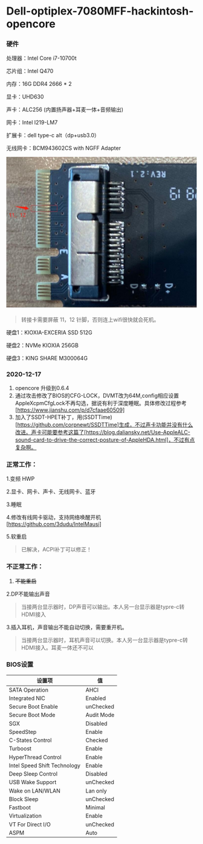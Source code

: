 # Dell-optiplex-7080MFF-hackintosh-opencore

### 硬件

处理器：Intel Core i7-10700t

芯片组：Intel Q470

内存：16G DDR4 2666 * 2

显卡：UHD630

声卡：ALC256 (内置扬声器+耳麦一体+音频输出)

网卡：Intel I219-LM7

扩展卡：dell type-c alt（dp+usb3.0）

无线网卡：BCM943602CS with NGFF Adapter

![屏蔽 11，12 针脚](https://github.com/3dudu/dell-optiplex-7080-hackintosh-opencore/blob/main/1605583200393.jpg?raw=true)

> 转接卡需要屏蔽 11，12 针脚，否则连上wifi很快就会死机。



硬盘1：KIOXIA-EXCERIA SSD 512G

硬盘2：NVMe KIOXIA 256GB 

硬盘3：KING SHARE M300064G

### 2020-12-17

1. opencore 升级到0.6.4
2. 通过攻击修改了BIOS的CFG-LOCK，DVMT改为64M,config相应设置AppleXcpmCfgLock不再勾选，据说有利于深度睡眠。具体修改过程参考 [https://www.jianshu.com/p/d7cfaae60509]
3. 加入了SSDT-HPET补丁，用(SSDTTime)[https://github.com/corpnewt/SSDTTime]生成，不过声卡功能并没有什么改进。声卡可能要参考这篇了[https://blog.daliansky.net/Use-AppleALC-sound-card-to-drive-the-correct-posture-of-AppleHDA.html]，不过有点复杂啊。

### 正常工作：

1.变频 HWP

2.显卡、网卡、声卡、无线网卡、蓝牙

3.睡眠

4.修改有线网卡驱动，支持网络唤醒开机 [https://github.com/3dudu/IntelMausi]

5.软重启

> 已解决，ACPI补丁可以修正！

### 不正常工作：

1. ~~不能重启~~

2.DP不能输出声音

> 当接两台显示器时，DP声音可以输出。本人另一台显示器是typre-c转HDMI接入

3.插入耳机，声音输出不能自动切换，需要重开机。

> 当接两台显示器时，耳机声音可以切换。本人另一台显示器是typre-c转HDMI接入。耳麦一体还不可以

### BIOS设置
|设置项|值|
|----|---|
|SATA Operation | AHCI |
|Integrated NIC | Enabled |
|Secure Boot Enable | unChecked |
|Secure Boot Mode | Audit Mode |
|SGX | Disabled |
|SpeedStep | Enable |
|C-States Control | Checked |
|Turboost | Enable |
|HyperThread Control | Enable |
|Intel Speed Shift Technology | Enable |
|Deep Sleep Control | Disabled |
|USB Wake Support | unChecked |
|Wake on LAN/WLAN | Lan only |
|Block Sleep | unChecked |
|Fastboot | Minimal |
|Virtualization | Enable |
|VT For Direct I/O | unChecked |
|ASPM | Auto |

